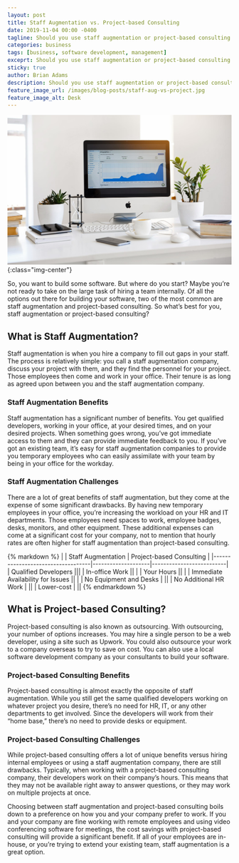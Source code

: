 ```yaml
---
layout: post
title: Staff Augmentation vs. Project-based Consulting
date: 2019-11-04 00:00 -0400
tagline: Should you use staff augmentation or project-based consulting for your next software project?
categories: business
tags: [business, software development, management]
exceprt: Should you use staff augmentation or project-based consulting for your next software project?
sticky: true
author: Brian Adams
description: Should you use staff augmentation or project-based consulting for your next software project?
feature_image_url: /images/blog-posts/staff-aug-vs-project.jpg
feature_image_alt: Desk
---
```


![](/images/blog-posts/staff-aug-vs-project.jpg){:class="img-center"}

So, you want to build some software. But where do you start? Maybe you’re not ready to take on the large task of hiring a team internally. Of all the options out there for building your software, two of the most common are staff augmentation and project-based consulting. So what’s best for you, staff augmentation or project-based consulting?﻿

## What is Staff Augmentation?
Staff augmentation is when you hire a company to fill out gaps in your staff. The process is relatively simple: you call a staff augmentation company, discuss your project with them, and they find the personnel for your project. Those employees then come and work in your office. Their tenure is as long as agreed upon between you and the staff augmentation company.﻿

### Staff Augmentation Benefits
Staff augmentation has a significant number of benefits. You get qualified developers, working in your office, at your desired times, and on your desired projects. When something goes wrong, you’ve got immediate access to them and they can provide immediate feedback to you. If you’ve got an existing team, it’s easy for staff augmentation companies to provide you temporary employees who can easily assimilate with your team by being in your office for the workday.

### Staff Augmentation Challenges
There are a lot of great benefits of staff augmentation, but they come at the expense of some significant drawbacks. By having new temporary employees in your office, you’re increasing the workload on your HR and IT departments. Those employees need spaces to work, employee badges, desks, monitors, and other equipment. These additional expenses can come at a significant cost for your company, not to mention that hourly rates are often higher for staff augmentation than project-based consulting.

<div class="comparison-table">
{% markdown %}
|                                   | Staff Augmentation | Project-based Consulting |
|-----------------------------------|--------------------|--------------------------|
| Qualified Developers              |<i class="fas fa-check-circle"></i>|<i class="fas fa-check-circle"></i>|
| In-office Work                    |<i class="fas fa-check-circle"></i>|                          |
| Your Hours                        |<i class="fas fa-check-circle"></i>|                          |
| Immediate Availability for Issues |<i class="fas fa-check-circle"></i>|                          |
| No Equipment and Desks            |                   |<i class="fas fa-check-circle"></i>|
| No Additional HR Work             |                    |<i class="fas fa-check-circle"></i>|
| Lower-cost                          |                    |<i class="fas fa-check-circle"></i>|
{% endmarkdown %}
</div>

## What is Project-based Consulting?
Project-based consulting is also known as outsourcing. With outsourcing, your number of options increases. You may hire a single person to be a web developer, using a site such as Upwork. You could also outsource your work to a company overseas to try to save on cost. You can also use a local software development company as your consultants to build your software.

### Project-based Consulting Benefits
Project-based consulting is almost exactly the opposite of staff augmentation. While you still get the same qualified developers working on whatever project you desire, there’s no need for HR, IT, or any other departments to get involved. Since the developers will work from their “home base,” there’s no need to provide desks or equipment. 

### Project-based Consulting Challenges
While project-based consulting offers a lot of unique benefits versus hiring internal employees or using a staff augmentation company, there are still drawbacks. Typically, when working with a project-based consulting company, their developers work on their company’s hours. This means that they may not be available right away to answer questions, or they may work on multiple projects at once.

Choosing between staff augmentation and project-based consulting boils down to a preference on how you and your company prefer to work. If you and your company are fine working with remote employees and using video conferencing software for meetings, the cost savings with project-based consulting will provide a significant benefit. If all of your employees are in-house, or you’re trying to extend your existing team, staff augmentation is a great option.